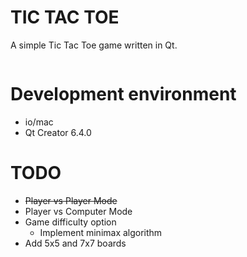 # TIC TAC TOE
A simple Tic Tac Toe game written in Qt. 

<img scr ="ezgif.com-gif-maker.gif">

<h1> Development environment </h1>
<ul>  
  <li> io/mac </li>
  <li> Qt Creator 6.4.0 </li>
</ul>

<h1> TODO </h1>

<ul>
  <li> <s> Player vs Player Mode </s> </li>
  <li> Player vs Computer Mode </li>
  <li> Game difficulty option 
      <ul> <li> Implement minimax algorithm </li> </ul>
  </li>
  <li> Add 5x5 and 7x7 boards </li>
</ul>


